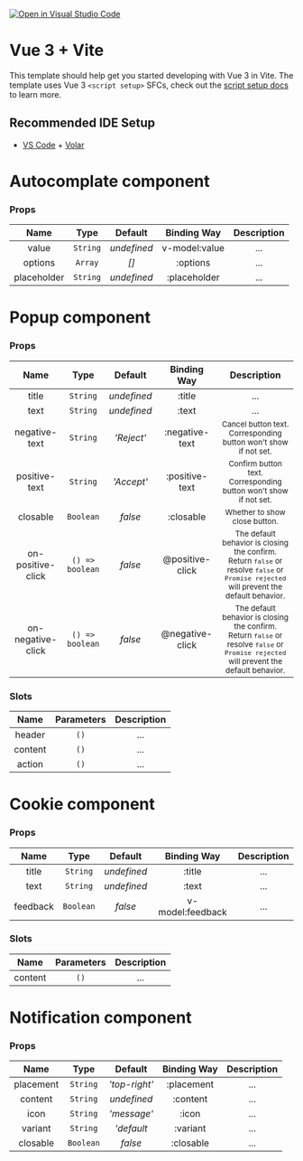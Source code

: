 [![Open in Visual Studio Code](https://classroom.github.com/assets/open-in-vscode-c66648af7eb3fe8bc4f294546bfd86ef473780cde1dea487d3c4ff354943c9ae.svg)](https://classroom.github.com/online_ide?assignment_repo_id=8837416&assignment_repo_type=AssignmentRepo)

# Vue 3 + Vite

This template should help get you started developing with Vue 3 in Vite. The template uses Vue 3 `<script setup>` SFCs, check out the [script setup docs](https://v3.vuejs.org/api/sfc-script-setup.html#sfc-script-setup) to learn more.

## Recommended IDE Setup

- [VS Code](https://code.visualstudio.com/) + [Volar](https://marketplace.visualstudio.com/items?itemName=Vue.volar)

# Autocomplate component

### Props

|    Name     |   Type   |   Default   |  Binding Way  | Description |
| :---------: | :------: | :---------: | :-----------: | :---------: |
|    value    | `String` | _undefined_ | v-model:value |     ...     |
|   options   | `Array`  |    _[]_     |   :options    |     ...     |
| placeholder | `String` | _undefined_ | :placeholder  |     ...     |

# Popup component

### Props

|       Name        |      Type       |   Default   |   Binding Way   |                                                                      Description                                                                       |
| :---------------: | :-------------: | :---------: | :-------------: | :----------------------------------------------------------------------------------------------------------------------------------------------------: |
|       title       |    `String`     | _undefined_ |     :title      |                                                                          ...                                                                           |
|       text        |    `String`     | _undefined_ |      :text      |                                                                          ...                                                                           |
|   negative-text   |    `String`     | _'Reject'_  | :negative-text  |                                    <small>Cancel button text. Corresponding button won't show if not set.</small>                                     |
|   positive-text   |    `String`     | _'Accept'_  | :positive-text  |                                   <small>Confirm button text. Corresponding button won't show if not set.</small>                                    |
|     closable      |    `Boolean`    |   _false_   |    :closable    |                                                      <small>Whether to show close button.</small>                                                      |
| on-positive-click | `() => boolean` |   _false_   | @positive-click | <small>The default behavior is closing the confirm. Return `false` or resolve `false` or `Promise rejected` will prevent the default behavior.</small> |
| on-negative-click | `() => boolean` |   _false_   | @negative-click | <small>The default behavior is closing the confirm. Return `false` or resolve `false` or `Promise rejected` will prevent the default behavior.</small> |

### Slots

|  Name   | Parameters | Description |
| :-----: | :--------: | :---------: |
| header  |    `()`    |     ...     |
| content |    `()`    |     ...     |
| action  |    `()`    |     ...     |

# Cookie component

### Props

|   Name   |   Type    |   Default   |   Binding Way    | Description |
| :------: | :-------: | :---------: | :--------------: | :---------: |
|  title   | `String`  | _undefined_ |      :title      |     ...     |
|   text   | `String`  | _undefined_ |      :text       |     ...     |
| feedback | `Boolean` |   _false_   | v-model:feedback |     ...     |

### Slots

|  Name   | Parameters | Description |
| :-----: | :--------: | :---------: |
| content |    `()`    |     ...     |

# Notification component

### Props

|   Name    |   Type    |    Default    | Binding Way | Description |
| :-------: | :-------: | :-----------: | :---------: | :---------: |
| placement | `String`  | _'top-right'_ | :placement  |     ...     |
|  content  | `String`  |  _undefined_  |  :content   |     ...     |
|   icon    | `String`  |  _'message'_  |    :icon    |     ...     |
|  variant  | `String`  |  _'default_   |  :variant   |     ...     |
| closable  | `Boolean` |    _false_    |  :closable  |     ...     |
